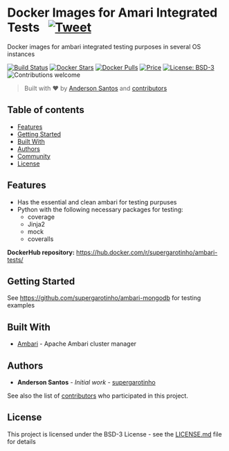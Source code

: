 # Docker Images for Amari Integrated Tests &nbsp; [![Tweet](https://camo.githubusercontent.com/83d4084f7b71558e33b08844da5c773a8657e271/68747470733a2f2f696d672e736869656c64732e696f2f747769747465722f75726c2f687474702f736869656c64732e696f2e7376673f7374796c653d736f6369616c)](https://twitter.com/intent/tweet?text=Execute%20tests%20for%20you%20ambari%20extension%20with%20supergarotinho%2Fdocker-ambari-tests%20!&amp;url=https://www.gruponeuro.com.br&amp;via=supergarotinho&amp;hashtags=docker,ambari,hdp,hortonworks,data,big-data,cluster,test,testing,report,coverage)


Docker images for ambari integrated testing purposes in several OS instances


[![Build Status](https://dockerbuildbadges.quelltext.eu/status.svg?organization=supergarotinho&repository=ambari-tests)](https://hub.docker.com/r/supergarotinho/ambari-tests/)
[![Docker Stars](https://img.shields.io/docker/stars/supergarotinho/ambari-tests.svg)](https://hub.docker.com/r/supergarotinho/ambari-tests/)
[![Docker Pulls](https://img.shields.io/docker/pulls/supergarotinho/ambari-tests.svg)](https://hub.docker.com/r/supergarotinho/ambari-tests/)
[![Price](https://img.shields.io/badge/price-FREE-0098f7.svg)](https://github.com/supergarotinho/docker-bashtest/blob/master/LICENSE)
[![License: BSD-3](https://img.shields.io/badge/license-BSD3-blue.svg)](https://github.com/supergarotinho/docker-bashtest/blob/master/LICENSE)
![Contributions welcome](https://img.shields.io/badge/contributions-welcome-orange.svg)

> Built with ❤︎ by [Anderson Santos](https://br.linkedin.com/in/andersonrss) and [contributors](https://github.com/supergarotinho/docker-ambari-tests/graphs/contributors)

## Table of contents

- [Features](#features)
- [Getting Started](#getting-started)
- [Built With](#built-with)
- [Authors](#authors)
- [Community](#community)
- [License](#license)

## Features

* Has the essential and clean ambari for testing purpuses
* Python with the following necessary packages for testing:
  * coverage
  * Jinja2 
  * mock 
  * coveralls

**DockerHub repository:** https://hub.docker.com/r/supergarotinho/ambari-tests/

## Getting Started

See https://github.com/supergarotinho/ambari-mongodb for testing examples

## Built With

* [Ambari](https://github.com/apache/ambari) - Apache Ambari cluster manager

## Authors

* **Anderson Santos** - *Initial work* - [supergarotinho](https://github.com/supergarotinho)

See also the list of [contributors](https://github.com/supergarotinho/docker-ambari-tests/contributors) who participated in this project.

## License

This project is licensed under the BSD-3 License - see the [LICENSE.md](LICENSE.md) file for details
